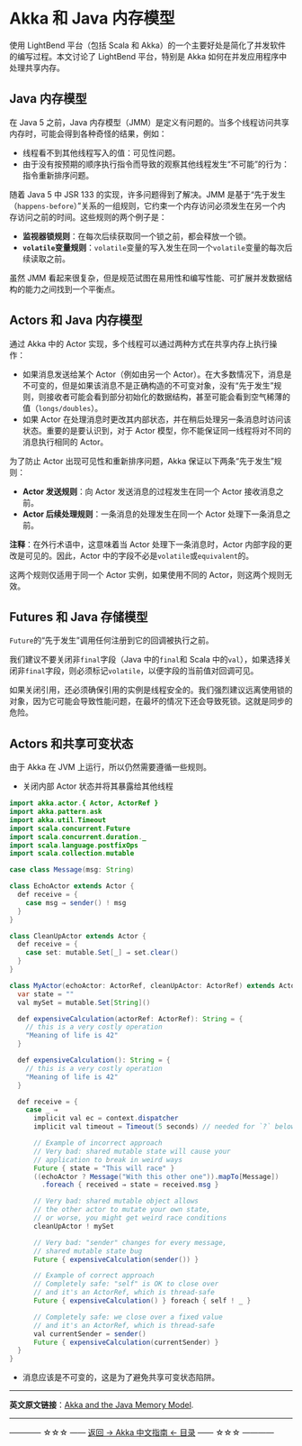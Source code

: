 # Akka 和 Java 内存模型
使用 LightBend 平台（包括 Scala 和 Akka）的一个主要好处是简化了并发软件的编写过程。本文讨论了 LightBend 平台，特别是 Akka 如何在并发应用程序中处理共享内存。

## Java 内存模型

在 Java 5 之前，Java 内存模型（JMM）是定义有问题的。当多个线程访问共享内存时，可能会得到各种奇怪的结果，例如：

- 线程看不到其他线程写入的值：可见性问题。
- 由于没有按预期的顺序执行指令而导致的观察其他线程发生“不可能”的行为：指令重新排序问题。

随着 Java 5 中 JSR 133 的实现，许多问题得到了解决。JMM 是基于“先于发生（`happens-before`）”关系的一组规则，它约束一个内存访问必须发生在另一个内存访问之前的时间。这些规则的两个例子是：

- **监视器锁规则**：在每次后续获取同一个锁之前，都会释放一个锁。
- **`volatile`变量规则**：`volatile`变量的写入发生在同一个`volatile`变量的每次后续读取之前。

虽然 JMM 看起来很复杂，但是规范试图在易用性和编写性能、可扩展并发数据结构的能力之间找到一个平衡点。

## Actors 和 Java 内存模型
通过 Akka 中的 Actor 实现，多个线程可以通过两种方式在共享内存上执行操作：

- 如果消息发送给某个 Actor（例如由另一个 Actor）。在大多数情况下，消息是不可变的，但是如果该消息不是正确构造的不可变对象，没有“先于发生”规则，则接收者可能会看到部分初始化的数据结构，甚至可能会看到空气稀薄的值（`longs/doubles`）。
- 如果 Actor 在处理消息时更改其内部状态，并在稍后处理另一条消息时访问该状态。重要的是要认识到，对于 Actor 模型，你不能保证同一线程将对不同的消息执行相同的 Actor。

为了防止 Actor 出现可见性和重新排序问题，Akka 保证以下两条“先于发生”规则：

- **Actor 发送规则**：向 Actor 发送消息的过程发生在同一个 Actor 接收消息之前。
- **Actor 后续处理规则**：一条消息的处理发生在同一个 Actor 处理下一条消息之前。

**注释**：在外行术语中，这意味着当 Actor 处理下一条消息时，Actor 内部字段的更改是可见的。因此，Actor 中的字段不必是`volatile`或`equivalent`的。

这两个规则仅适用于同一个 Actor 实例，如果使用不同的 Actor，则这两个规则无效。

## Futures 和 Java 存储模型
`Future`的“先于发生”调用任何注册到它的回调被执行之前。

我们建议不要关闭非`final`字段（Java 中的`final`和 Scala 中的`val`），如果选择关闭非`final`字段，则必须标记`volatile`，以便字段的当前值对回调可见。

如果关闭引用，还必须确保引用的实例是线程安全的。我们强烈建议远离使用锁的对象，因为它可能会导致性能问题，在最坏的情况下还会导致死锁。这就是同步的危险。

## Actors 和共享可变状态

由于 Akka 在 JVM 上运行，所以仍然需要遵循一些规则。

- 关闭内部 Actor 状态并将其暴露给其他线程

```java
import akka.actor.{ Actor, ActorRef }
import akka.pattern.ask
import akka.util.Timeout
import scala.concurrent.Future
import scala.concurrent.duration._
import scala.language.postfixOps
import scala.collection.mutable

case class Message(msg: String)

class EchoActor extends Actor {
  def receive = {
    case msg ⇒ sender() ! msg
  }
}

class CleanUpActor extends Actor {
  def receive = {
    case set: mutable.Set[_] ⇒ set.clear()
  }
}

class MyActor(echoActor: ActorRef, cleanUpActor: ActorRef) extends Actor {
  var state = ""
  val mySet = mutable.Set[String]()

  def expensiveCalculation(actorRef: ActorRef): String = {
    // this is a very costly operation
    "Meaning of life is 42"
  }

  def expensiveCalculation(): String = {
    // this is a very costly operation
    "Meaning of life is 42"
  }

  def receive = {
    case _ ⇒
      implicit val ec = context.dispatcher
      implicit val timeout = Timeout(5 seconds) // needed for `?` below

      // Example of incorrect approach
      // Very bad: shared mutable state will cause your
      // application to break in weird ways
      Future { state = "This will race" }
      ((echoActor ? Message("With this other one")).mapTo[Message])
        .foreach { received ⇒ state = received.msg }

      // Very bad: shared mutable object allows
      // the other actor to mutate your own state,
      // or worse, you might get weird race conditions
      cleanUpActor ! mySet

      // Very bad: "sender" changes for every message,
      // shared mutable state bug
      Future { expensiveCalculation(sender()) }

      // Example of correct approach
      // Completely safe: "self" is OK to close over
      // and it's an ActorRef, which is thread-safe
      Future { expensiveCalculation() } foreach { self ! _ }

      // Completely safe: we close over a fixed value
      // and it's an ActorRef, which is thread-safe
      val currentSender = sender()
      Future { expensiveCalculation(currentSender) }
  }
}
```
- 消息应该是不可变的，这是为了避免共享可变状态陷阱。


----------

**英文原文链接**：[Akka and the Java Memory Model](https://doc.akka.io/docs/akka/current/general/remoting.html).


----------
———— ☆☆☆ —— [返回 -> Akka 中文指南 <- 目录](https://github.com/guobinhit/akka-guide/blob/master/README.md) —— ☆☆☆ ————